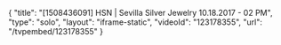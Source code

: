 {
    "title": "[1508436091] HSN | Sevilla Silver Jewelry 10.18.2017 - 02 PM",
    "type": "solo",
    "layout": "iframe-static",
    "videoId": "123178355",
    "url": "\/tvpembed\/123178355"
}